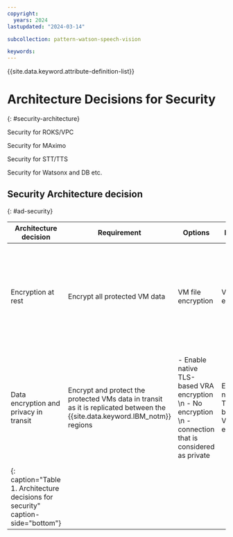 ```yaml
---
copyright:
  years: 2024
lastupdated: "2024-03-14"

subcollection: pattern-watson-speech-vision

keywords:
---
```

{{site.data.keyword.attribute-definition-list}}

# Architecture Decisions for Security

{: #security-architecture}

Security for ROKS/VPC

Security for MAximo

Security for STT/TTS

Security for Watsonx and DB etc.

## Security Architecture decision

{: #ad-security}

| Architecture decision                                                            | Requirement                                                                                                                  | Options                                                                                                       | Decision                               | Rationale                                                                                                                                                                                                                                  |
| -------------------------------------------------------------------------------- | ---------------------------------------------------------------------------------------------------------------------------- | ------------------------------------------------------------------------------------------------------------- | -------------------------------------- | ------------------------------------------------------------------------------------------------------------------------------------------------------------------------------------------------------------------------------------------ |
| Encryption at rest                                                               | Encrypt all protected VM data                                                                                                | VM file encryption                                                                                            | VM file encryption                     | File encryption on a VM with applications such as BitLocker for non-boot disks is supported by Zerto                                                                                                                                       |
| Data encryption and privacy in transit                                           | Encrypt and protect the protected VMs data in transit as it is replicated between the {{site.data.keyword.IBM_notm}} regions | - Enable native TLS-based VRA encryption  \n -  No encryption  \n -  connection that is considered as private | Enable native TLS-based VRA encryption | Native Zerto capability to protect sensitive replication data in-flight. For more information, see[VRA to VRA Encryption](https://help.zerto.com/bundle/Security.Hardening.HTML/page/Virtual_Replication_Appliance.htm#vra_to_vra_encryption) |
| {: caption="Table 1. Architecture decisions for security" caption-side="bottom"} |                                                                                                                              |                                                                                                               |                                        |                                                                                                                                                                                                                                            |
